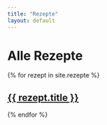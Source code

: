 ```yaml
---
title: "Rezepte"
layout: default
---
```


# Alle Rezepte

{% for rezept in site.rezepte %}
<h2><a href="{{ rezept.url }}">{{ rezept.title }}</a></h2>
{% endfor %}
